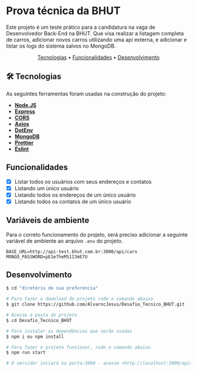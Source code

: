 # Prova técnica da BHUT

Este projeto é um teste prático para a candidatura na vaga de Desenvolvedor Back-End na BHUT. Que visa realizar a listagem completa de carros, adicionar novos carros utilizando uma api externa, e adicionar e listar os logs do sistema salvos no MongoDB.

<p align="center">
 <a href="#tecnologias">Tecnologias</a> •
 <a href="#Funcionalidades">Funcionalidades</a> •
 <a href="#Desenvolvimento">Desenvolvimento</a>
</p>

## 🛠 Tecnologias

As seguintes ferramentas foram usadas na construção do projeto:

- **[Node.JS](https://nodejs.org/en/)**
- **[Express](https://expressjs.com/)**
- **[CORS](https://expressjs.com/en/resources/middleware/cors.html)**
- **[Axios](https://axios-http.com/)**
- **[DotEnv](https://github.com/motdotla/dotenv)**
- **[MongoDB](https://www.mongodb.com/pt-br)**
- **[Prettier](https://prettier.io/)**
- **[Eslint](https://eslint.org/)**

## Funcionalidades

- [x] Listar todos os usuários com seus endereços e contatos
- [x] Listando um único usuário
- [x] Listando todos os endereços de um único usuário
- [x] Listando todos os contatos de um único usuário

## Variáveis de ambiente

Para o correto funcionamento do projeto, será preciso adicionar a seguinte variável de ambiente ao arquivo `.env` do projeto.

```.env
BASE_URL=http://api-test.bhut.com.br:3000/api/cars
MONGO_PASSWORD=pE1e7heMS1I3mE7U
```

## Desenvolvimento

```bash
$ cd "diretório de sua preferencia"

# Para fazer o download do projeto rode o comando abaixo
$ git clone https://github.com/AlvarocJesus/Desafio_Tecnico_BHUT.git

# Acesse a pasta do projeto
$ cd Desafio_Tecnico_BHUT

# Para instalar as dependências que serão usadas
$ npm i ou npm install

# Para fazer o projeto funcionar, rode o comando abaixo
$ npm run start

# O servidor inciará na porta:3000 - acesse <http://localhost:3000/api>
```
